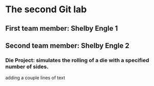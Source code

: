 # The second Git lab
## First team member: Shelby Engle 1
## Second team member: Shelby Engle 2
### Die Project: simulates the rolling of a die with a specified number of sides.
adding
a couple lines
of text